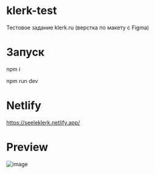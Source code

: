 # klerk-test

Тестовое задание klerk.ru (верстка по макету с Figma)

# Запуск

npm i

npm run dev

# Netlify

https://seeleklerk.netlify.app/

# Preview

![image](https://user-images.githubusercontent.com/17192182/214337751-f876959e-2545-4393-9a99-5df218d265b0.png)
